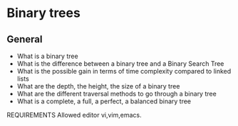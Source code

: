 # Binary trees

General
--------------------

-	What is a binary tree
-	What is the difference between a binary tree and a Binary Search Tree
-	What is the possible gain in terms of time complexity compared to linked lists
-	What are the depth, the height, the size of a binary tree
-	What are the different traversal methods to go through a binary tree
-	What is a complete, a full, a perfect, a balanced binary tree


REQUIREMENTS
Allowed editor vi,vim,emacs.

